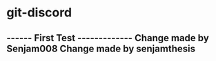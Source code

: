 # git-discord
------ First Test -------------
Change made by Senjam008
Change made by senjamthesis
-----------------------------
